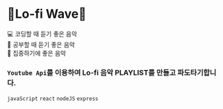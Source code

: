 # :city_sunset:Lo-fi Wave:ocean:

:computer: 코딩할 때 듣기 좋은 음악    
:pencil: 공부할 때 듣기 좋은 음악  
:tea: 집중하기에 좋은 음악  
  
### `Youtube Api`를 이용하여 Lo-fi 음악 PLAYLIST를 만들고 파도타기합니다.
  
`javaScript` `react` `nodeJS` `express`
